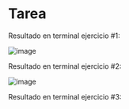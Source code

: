 # Tarea
Resultado en terminal ejercicio #1:

![image](https://github.com/user-attachments/assets/902c4b83-acc7-4c31-80da-efdc8e98eb8f)

Resultado en terminal ejercicio #2:

![image](https://github.com/user-attachments/assets/6ecd1c41-471e-478e-9ff5-35531fcc70dd)

Resultado en terminal ejercicio #3:


